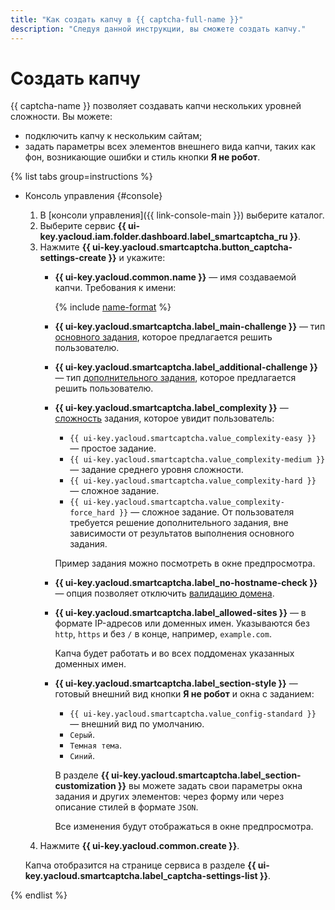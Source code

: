 ```yaml
---
title: "Как создать капчу в {{ captcha-full-name }}"
description: "Следуя данной инструкции, вы сможете создать капчу."
---
```


# Создать капчу

{{ captcha-name }} позволяет создавать капчи нескольких уровней сложности. Вы можете:

* подключить капчу к нескольким сайтам;
* задать параметры всех элементов внешнего вида капчи, таких как фон, возникающие ошибки и стиль кнопки **Я не робот**.

{% list tabs group=instructions %}

- Консоль управления {#console}

  1. В [консоли управления]({{ link-console-main }}) выберите каталог.
  1. Выберите сервис **{{ ui-key.yacloud.iam.folder.dashboard.label_smartcaptcha_ru }}**.
  1. Нажмите **{{ ui-key.yacloud.smartcaptcha.button_captcha-settings-create }}** и укажите:
      * **{{ ui-key.yacloud.common.name }}** — имя создаваемой капчи. Требования к имени:

        {% include [name-format](../../_includes/smartcaptcha/name-format.md) %}

      * **{{ ui-key.yacloud.smartcaptcha.label_main-challenge }}** — тип [основного задания](../concepts/tasks.md#main-task), которое предлагается решить пользователю.
      * **{{ ui-key.yacloud.smartcaptcha.label_additional-challenge }}** — тип [дополнительного задания](../concepts/tasks.md#additional-task), которое предлагается решить пользователю.
      * **{{ ui-key.yacloud.smartcaptcha.label_complexity }}** — [сложность](../concepts/tasks.md#task-difficulty) задания, которое увидит пользователь:
          * `{{ ui-key.yacloud.smartcaptcha.value_complexity-easy }}` — простое задание.
          * `{{ ui-key.yacloud.smartcaptcha.value_complexity-medium }}` — задание среднего уровня сложности.
          * `{{ ui-key.yacloud.smartcaptcha.value_complexity-hard }}` — сложное задание.
          * `{{ ui-key.yacloud.smartcaptcha.value_complexity-force_hard }}` — сложное задание. От пользователя требуется решение дополнительного задания, вне зависимости от результатов выполнения основного задания.

          Пример задания можно посмотреть в окне предпросмотра.
      * **{{ ui-key.yacloud.smartcaptcha.label_no-hostname-check }}** — опция позволяет отключить [валидацию домена](../concepts/domain-validation.md).
      * **{{ ui-key.yacloud.smartcaptcha.label_allowed-sites }}** — в формате IP-адресов или доменных имен. Указываются без `http`, `https` и без `/` в конце, например, `example.com`.

          Капча будет работать и во всех поддоменах указанных доменных имен.

      * **{{ ui-key.yacloud.smartcaptcha.label_section-style }}** — готовый внешний вид кнопки **Я не робот** и окна с заданием:
          * `{{ ui-key.yacloud.smartcaptcha.value_config-standard }}` — внешний вид по умолчанию.
          * `Серый`.
          * `Темная тема`.
          * `Синий`.

          В разделе **{{ ui-key.yacloud.smartcaptcha.label_section-customization }}** вы можете задать свои параметры окна задания и других элементов: через форму или через описание стилей в формате `JSON`.

          Все изменения будут отображаться в окне предпросмотра.
  1. Нажмите **{{ ui-key.yacloud.common.create }}**.

  Капча отобразится на странице сервиса в разделе **{{ ui-key.yacloud.smartcaptcha.label_captcha-settings-list }}**.

{% endlist %}
